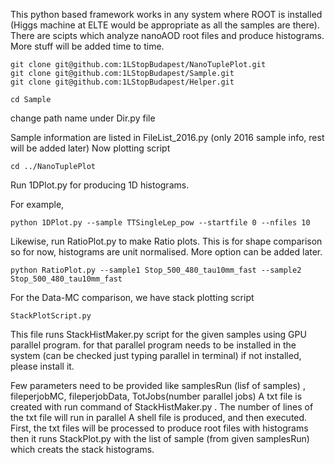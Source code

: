 This python based framework works in any system where ROOT is installed (Higgs machine at ELTE would be appropriate as all the samples are there).
There are scipts which analyze nanoAOD root files and produce histograms.
More stuff will be added time to time.

```
git clone git@github.com:1LStopBudapest/NanoTuplePlot.git
git clone git@github.com:1LStopBudapest/Sample.git
git clone git@github.com:1LStopBudapest/Helper.git

cd Sample

```
change path name under Dir.py file

Sample information are listed in FileList_2016.py (only 2016 sample info, rest will be added later)
Now plotting script

```
cd ../NanoTuplePlot

```
Run 1DPlot.py for producing 1D histograms.

For example,

```
python 1DPlot.py --sample TTSingleLep_pow --startfile 0 --nfiles 10

```

Likewise, run RatioPlot.py to make Ratio plots. This is for shape comparison so for now, histograms are unit normalised. More option can be added later.

```
python RatioPlot.py --sample1 Stop_500_480_tau10mm_fast --sample2 Stop_500_480_tau10mm_fast

```

For the Data-MC comparison, we have stack plotting script
```
StackPlotScript.py

```
This file runs StackHistMaker.py script for the given samples using GPU parallel program.
for that parallel program needs to be installed in the system (can be checked just typing parallel in terminal)
if not installed, please install it.

Few parameters need to be provided like samplesRun (lisf of samples) , fileperjobMC, fileperjobData, TotJobs(number parallel jobs)
A txt file is created with run command of  StackHistMaker.py . The number of lines of the txt file will run in parallel
A shell file is produced, and then executed. First, the txt files will be processed to produce root files with histograms then it runs StackPlot.py with the list of sample (from given samplesRun) which creats the stack histograms.